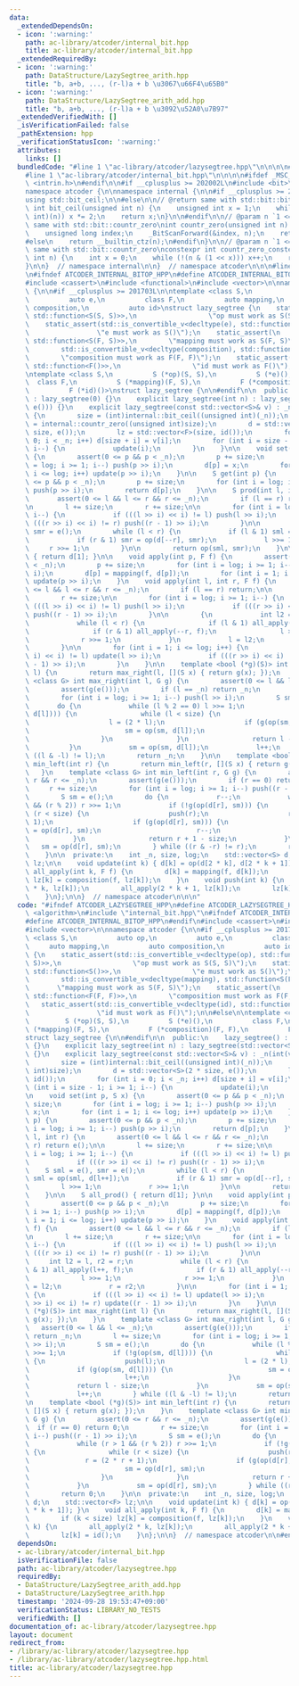 ```yaml
---
data:
  _extendedDependsOn:
  - icon: ':warning:'
    path: ac-library/atcoder/internal_bit.hpp
    title: ac-library/atcoder/internal_bit.hpp
  _extendedRequiredBy:
  - icon: ':warning:'
    path: DataStructure/LazySegtree_arith.hpp
    title: "b, a+b, ..., (r-l)a + b \u3067\u66F4\u65B0"
  - icon: ':warning:'
    path: DataStructure/LazySegtree_arith_add.hpp
    title: "b, a+b, ..., (r-l)a + b \u3092\u52A0\u7B97"
  _extendedVerifiedWith: []
  _isVerificationFailed: false
  _pathExtension: hpp
  _verificationStatusIcon: ':warning:'
  attributes:
    links: []
  bundledCode: "#line 1 \"ac-library/atcoder/lazysegtree.hpp\"\n\n\n\n#include <algorithm>\n\
    #line 1 \"ac-library/atcoder/internal_bit.hpp\"\n\n\n\n#ifdef _MSC_VER\n#include\
    \ <intrin.h>\n#endif\n\n#if __cplusplus >= 202002L\n#include <bit>\n#endif\n\n\
    namespace atcoder {\n\nnamespace internal {\n\n#if __cplusplus >= 202002L\n\n\
    using std::bit_ceil;\n\n#else\n\n// @return same with std::bit::bit_ceil\nunsigned\
    \ int bit_ceil(unsigned int n) {\n    unsigned int x = 1;\n    while (x < (unsigned\
    \ int)(n)) x *= 2;\n    return x;\n}\n\n#endif\n\n// @param n `1 <= n`\n// @return\
    \ same with std::bit::countr_zero\nint countr_zero(unsigned int n) {\n#ifdef _MSC_VER\n\
    \    unsigned long index;\n    _BitScanForward(&index, n);\n    return index;\n\
    #else\n    return __builtin_ctz(n);\n#endif\n}\n\n// @param n `1 <= n`\n// @return\
    \ same with std::bit::countr_zero\nconstexpr int countr_zero_constexpr(unsigned\
    \ int n) {\n    int x = 0;\n    while (!(n & (1 << x))) x++;\n    return x;\n\
    }\n\n}  // namespace internal\n\n}  // namespace atcoder\n\n\n#line 6 \"ac-library/atcoder/lazysegtree.hpp\"\
    \n#ifndef ATCODER_INTERNAL_BITOP_HPP\n#define ATCODER_INTERNAL_BITOP_HPP\n#endif\n\
    #include <cassert>\n#include <functional>\n#include <vector>\n\nnamespace atcoder\
    \ {\n\n#if __cplusplus >= 201703L\n\ntemplate <class S,\n          auto op,\n\
    \          auto e,\n          class F,\n          auto mapping,\n          auto\
    \ composition,\n          auto id>\nstruct lazy_segtree {\n    static_assert(std::is_convertible_v<decltype(op),\
    \ std::function<S(S, S)>>,\n                  \"op must work as S(S, S)\");\n\
    \    static_assert(std::is_convertible_v<decltype(e), std::function<S()>>,\n \
    \                 \"e must work as S()\");\n    static_assert(\n        std::is_convertible_v<decltype(mapping),\
    \ std::function<S(F, S)>>,\n        \"mapping must work as S(F, S)\");\n    static_assert(\n\
    \        std::is_convertible_v<decltype(composition), std::function<F(F, F)>>,\n\
    \        \"composition must work as F(F, F)\");\n    static_assert(std::is_convertible_v<decltype(id),\
    \ std::function<F()>>,\n                  \"id must work as F()\");\n\n#else\n\
    \ntemplate <class S,\n          S (*op)(S, S),\n          S (*e)(),\n        \
    \  class F,\n          S (*mapping)(F, S),\n          F (*composition)(F, F),\n\
    \          F (*id)()>\nstruct lazy_segtree {\n\n#endif\n\n  public:\n    lazy_segtree()\
    \ : lazy_segtree(0) {}\n    explicit lazy_segtree(int n) : lazy_segtree(std::vector<S>(n,\
    \ e())) {}\n    explicit lazy_segtree(const std::vector<S>& v) : _n(int(v.size()))\
    \ {\n        size = (int)internal::bit_ceil((unsigned int)(_n));\n        log\
    \ = internal::countr_zero((unsigned int)size);\n        d = std::vector<S>(2 *\
    \ size, e());\n        lz = std::vector<F>(size, id());\n        for (int i =\
    \ 0; i < _n; i++) d[size + i] = v[i];\n        for (int i = size - 1; i >= 1;\
    \ i--) {\n            update(i);\n        }\n    }\n\n    void set(int p, S x)\
    \ {\n        assert(0 <= p && p < _n);\n        p += size;\n        for (int i\
    \ = log; i >= 1; i--) push(p >> i);\n        d[p] = x;\n        for (int i = 1;\
    \ i <= log; i++) update(p >> i);\n    }\n\n    S get(int p) {\n        assert(0\
    \ <= p && p < _n);\n        p += size;\n        for (int i = log; i >= 1; i--)\
    \ push(p >> i);\n        return d[p];\n    }\n\n    S prod(int l, int r) {\n \
    \       assert(0 <= l && l <= r && r <= _n);\n        if (l == r) return e();\n\
    \n        l += size;\n        r += size;\n\n        for (int i = log; i >= 1;\
    \ i--) {\n            if (((l >> i) << i) != l) push(l >> i);\n            if\
    \ (((r >> i) << i) != r) push((r - 1) >> i);\n        }\n\n        S sml = e(),\
    \ smr = e();\n        while (l < r) {\n            if (l & 1) sml = op(sml, d[l++]);\n\
    \            if (r & 1) smr = op(d[--r], smr);\n            l >>= 1;\n       \
    \     r >>= 1;\n        }\n\n        return op(sml, smr);\n    }\n\n    S all_prod()\
    \ { return d[1]; }\n\n    void apply(int p, F f) {\n        assert(0 <= p && p\
    \ < _n);\n        p += size;\n        for (int i = log; i >= 1; i--) push(p >>\
    \ i);\n        d[p] = mapping(f, d[p]);\n        for (int i = 1; i <= log; i++)\
    \ update(p >> i);\n    }\n    void apply(int l, int r, F f) {\n        assert(0\
    \ <= l && l <= r && r <= _n);\n        if (l == r) return;\n\n        l += size;\n\
    \        r += size;\n\n        for (int i = log; i >= 1; i--) {\n            if\
    \ (((l >> i) << i) != l) push(l >> i);\n            if (((r >> i) << i) != r)\
    \ push((r - 1) >> i);\n        }\n\n        {\n            int l2 = l, r2 = r;\n\
    \            while (l < r) {\n                if (l & 1) all_apply(l++, f);\n\
    \                if (r & 1) all_apply(--r, f);\n                l >>= 1;\n   \
    \             r >>= 1;\n            }\n            l = l2;\n            r = r2;\n\
    \        }\n\n        for (int i = 1; i <= log; i++) {\n            if (((l >>\
    \ i) << i) != l) update(l >> i);\n            if (((r >> i) << i) != r) update((r\
    \ - 1) >> i);\n        }\n    }\n\n    template <bool (*g)(S)> int max_right(int\
    \ l) {\n        return max_right(l, [](S x) { return g(x); });\n    }\n    template\
    \ <class G> int max_right(int l, G g) {\n        assert(0 <= l && l <= _n);\n\
    \        assert(g(e()));\n        if (l == _n) return _n;\n        l += size;\n\
    \        for (int i = log; i >= 1; i--) push(l >> i);\n        S sm = e();\n \
    \       do {\n            while (l % 2 == 0) l >>= 1;\n            if (!g(op(sm,\
    \ d[l]))) {\n                while (l < size) {\n                    push(l);\n\
    \                    l = (2 * l);\n                    if (g(op(sm, d[l]))) {\n\
    \                        sm = op(sm, d[l]);\n                        l++;\n  \
    \                  }\n                }\n                return l - size;\n  \
    \          }\n            sm = op(sm, d[l]);\n            l++;\n        } while\
    \ ((l & -l) != l);\n        return _n;\n    }\n\n    template <bool (*g)(S)> int\
    \ min_left(int r) {\n        return min_left(r, [](S x) { return g(x); });\n \
    \   }\n    template <class G> int min_left(int r, G g) {\n        assert(0 <=\
    \ r && r <= _n);\n        assert(g(e()));\n        if (r == 0) return 0;\n   \
    \     r += size;\n        for (int i = log; i >= 1; i--) push((r - 1) >> i);\n\
    \        S sm = e();\n        do {\n            r--;\n            while (r > 1\
    \ && (r % 2)) r >>= 1;\n            if (!g(op(d[r], sm))) {\n                while\
    \ (r < size) {\n                    push(r);\n                    r = (2 * r +\
    \ 1);\n                    if (g(op(d[r], sm))) {\n                        sm\
    \ = op(d[r], sm);\n                        r--;\n                    }\n     \
    \           }\n                return r + 1 - size;\n            }\n         \
    \   sm = op(d[r], sm);\n        } while ((r & -r) != r);\n        return 0;\n\
    \    }\n\n  private:\n    int _n, size, log;\n    std::vector<S> d;\n    std::vector<F>\
    \ lz;\n\n    void update(int k) { d[k] = op(d[2 * k], d[2 * k + 1]); }\n    void\
    \ all_apply(int k, F f) {\n        d[k] = mapping(f, d[k]);\n        if (k < size)\
    \ lz[k] = composition(f, lz[k]);\n    }\n    void push(int k) {\n        all_apply(2\
    \ * k, lz[k]);\n        all_apply(2 * k + 1, lz[k]);\n        lz[k] = id();\n\
    \    }\n};\n\n}  // namespace atcoder\n\n\n"
  code: "#ifndef ATCODER_LAZYSEGTREE_HPP\n#define ATCODER_LAZYSEGTREE_HPP 1\n\n#include\
    \ <algorithm>\n#include \"internal_bit.hpp\"\n#ifndef ATCODER_INTERNAL_BITOP_HPP\n\
    #define ATCODER_INTERNAL_BITOP_HPP\n#endif\n#include <cassert>\n#include <functional>\n\
    #include <vector>\n\nnamespace atcoder {\n\n#if __cplusplus >= 201703L\n\ntemplate\
    \ <class S,\n          auto op,\n          auto e,\n          class F,\n     \
    \     auto mapping,\n          auto composition,\n          auto id>\nstruct lazy_segtree\
    \ {\n    static_assert(std::is_convertible_v<decltype(op), std::function<S(S,\
    \ S)>>,\n                  \"op must work as S(S, S)\");\n    static_assert(std::is_convertible_v<decltype(e),\
    \ std::function<S()>>,\n                  \"e must work as S()\");\n    static_assert(\n\
    \        std::is_convertible_v<decltype(mapping), std::function<S(F, S)>>,\n \
    \       \"mapping must work as S(F, S)\");\n    static_assert(\n        std::is_convertible_v<decltype(composition),\
    \ std::function<F(F, F)>>,\n        \"composition must work as F(F, F)\");\n \
    \   static_assert(std::is_convertible_v<decltype(id), std::function<F()>>,\n \
    \                 \"id must work as F()\");\n\n#else\n\ntemplate <class S,\n \
    \         S (*op)(S, S),\n          S (*e)(),\n          class F,\n          S\
    \ (*mapping)(F, S),\n          F (*composition)(F, F),\n          F (*id)()>\n\
    struct lazy_segtree {\n\n#endif\n\n  public:\n    lazy_segtree() : lazy_segtree(0)\
    \ {}\n    explicit lazy_segtree(int n) : lazy_segtree(std::vector<S>(n, e()))\
    \ {}\n    explicit lazy_segtree(const std::vector<S>& v) : _n(int(v.size())) {\n\
    \        size = (int)internal::bit_ceil((unsigned int)(_n));\n        log = internal::countr_zero((unsigned\
    \ int)size);\n        d = std::vector<S>(2 * size, e());\n        lz = std::vector<F>(size,\
    \ id());\n        for (int i = 0; i < _n; i++) d[size + i] = v[i];\n        for\
    \ (int i = size - 1; i >= 1; i--) {\n            update(i);\n        }\n    }\n\
    \n    void set(int p, S x) {\n        assert(0 <= p && p < _n);\n        p +=\
    \ size;\n        for (int i = log; i >= 1; i--) push(p >> i);\n        d[p] =\
    \ x;\n        for (int i = 1; i <= log; i++) update(p >> i);\n    }\n\n    S get(int\
    \ p) {\n        assert(0 <= p && p < _n);\n        p += size;\n        for (int\
    \ i = log; i >= 1; i--) push(p >> i);\n        return d[p];\n    }\n\n    S prod(int\
    \ l, int r) {\n        assert(0 <= l && l <= r && r <= _n);\n        if (l ==\
    \ r) return e();\n\n        l += size;\n        r += size;\n\n        for (int\
    \ i = log; i >= 1; i--) {\n            if (((l >> i) << i) != l) push(l >> i);\n\
    \            if (((r >> i) << i) != r) push((r - 1) >> i);\n        }\n\n    \
    \    S sml = e(), smr = e();\n        while (l < r) {\n            if (l & 1)\
    \ sml = op(sml, d[l++]);\n            if (r & 1) smr = op(d[--r], smr);\n    \
    \        l >>= 1;\n            r >>= 1;\n        }\n\n        return op(sml, smr);\n\
    \    }\n\n    S all_prod() { return d[1]; }\n\n    void apply(int p, F f) {\n\
    \        assert(0 <= p && p < _n);\n        p += size;\n        for (int i = log;\
    \ i >= 1; i--) push(p >> i);\n        d[p] = mapping(f, d[p]);\n        for (int\
    \ i = 1; i <= log; i++) update(p >> i);\n    }\n    void apply(int l, int r, F\
    \ f) {\n        assert(0 <= l && l <= r && r <= _n);\n        if (l == r) return;\n\
    \n        l += size;\n        r += size;\n\n        for (int i = log; i >= 1;\
    \ i--) {\n            if (((l >> i) << i) != l) push(l >> i);\n            if\
    \ (((r >> i) << i) != r) push((r - 1) >> i);\n        }\n\n        {\n       \
    \     int l2 = l, r2 = r;\n            while (l < r) {\n                if (l\
    \ & 1) all_apply(l++, f);\n                if (r & 1) all_apply(--r, f);\n   \
    \             l >>= 1;\n                r >>= 1;\n            }\n            l\
    \ = l2;\n            r = r2;\n        }\n\n        for (int i = 1; i <= log; i++)\
    \ {\n            if (((l >> i) << i) != l) update(l >> i);\n            if (((r\
    \ >> i) << i) != r) update((r - 1) >> i);\n        }\n    }\n\n    template <bool\
    \ (*g)(S)> int max_right(int l) {\n        return max_right(l, [](S x) { return\
    \ g(x); });\n    }\n    template <class G> int max_right(int l, G g) {\n     \
    \   assert(0 <= l && l <= _n);\n        assert(g(e()));\n        if (l == _n)\
    \ return _n;\n        l += size;\n        for (int i = log; i >= 1; i--) push(l\
    \ >> i);\n        S sm = e();\n        do {\n            while (l % 2 == 0) l\
    \ >>= 1;\n            if (!g(op(sm, d[l]))) {\n                while (l < size)\
    \ {\n                    push(l);\n                    l = (2 * l);\n        \
    \            if (g(op(sm, d[l]))) {\n                        sm = op(sm, d[l]);\n\
    \                        l++;\n                    }\n                }\n    \
    \            return l - size;\n            }\n            sm = op(sm, d[l]);\n\
    \            l++;\n        } while ((l & -l) != l);\n        return _n;\n    }\n\
    \n    template <bool (*g)(S)> int min_left(int r) {\n        return min_left(r,\
    \ [](S x) { return g(x); });\n    }\n    template <class G> int min_left(int r,\
    \ G g) {\n        assert(0 <= r && r <= _n);\n        assert(g(e()));\n      \
    \  if (r == 0) return 0;\n        r += size;\n        for (int i = log; i >= 1;\
    \ i--) push((r - 1) >> i);\n        S sm = e();\n        do {\n            r--;\n\
    \            while (r > 1 && (r % 2)) r >>= 1;\n            if (!g(op(d[r], sm)))\
    \ {\n                while (r < size) {\n                    push(r);\n      \
    \              r = (2 * r + 1);\n                    if (g(op(d[r], sm))) {\n\
    \                        sm = op(d[r], sm);\n                        r--;\n  \
    \                  }\n                }\n                return r + 1 - size;\n\
    \            }\n            sm = op(d[r], sm);\n        } while ((r & -r) != r);\n\
    \        return 0;\n    }\n\n  private:\n    int _n, size, log;\n    std::vector<S>\
    \ d;\n    std::vector<F> lz;\n\n    void update(int k) { d[k] = op(d[2 * k], d[2\
    \ * k + 1]); }\n    void all_apply(int k, F f) {\n        d[k] = mapping(f, d[k]);\n\
    \        if (k < size) lz[k] = composition(f, lz[k]);\n    }\n    void push(int\
    \ k) {\n        all_apply(2 * k, lz[k]);\n        all_apply(2 * k + 1, lz[k]);\n\
    \        lz[k] = id();\n    }\n};\n\n}  // namespace atcoder\n\n#endif  // ATCODER_LAZYSEGTREE_HPP"
  dependsOn:
  - ac-library/atcoder/internal_bit.hpp
  isVerificationFile: false
  path: ac-library/atcoder/lazysegtree.hpp
  requiredBy:
  - DataStructure/LazySegtree_arith_add.hpp
  - DataStructure/LazySegtree_arith.hpp
  timestamp: '2024-09-28 19:53:47+09:00'
  verificationStatus: LIBRARY_NO_TESTS
  verifiedWith: []
documentation_of: ac-library/atcoder/lazysegtree.hpp
layout: document
redirect_from:
- /library/ac-library/atcoder/lazysegtree.hpp
- /library/ac-library/atcoder/lazysegtree.hpp.html
title: ac-library/atcoder/lazysegtree.hpp
---
```

